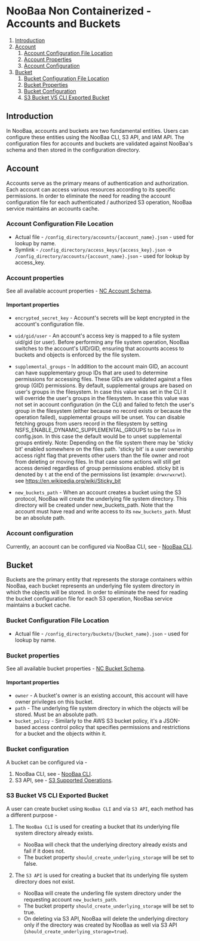 # NooBaa Non Containerized - Accounts and Buckets

1. [Introduction](#introduction)
2. [Account](#account)
    1. [Account Configuration File Location](#account-configuration-file-location)
    2. [Account Properties](#account-properties)
    3. [Account Configuration](#account-configuration)
3. [Bucket](#bucket)
    1. [Bucket Configuration File Location](#bucket-configuration-file-location)
    2. [Bucket Properties](#bucket-properties)
    3. [Bucket Configuration](#bucket-configuration)
    4. [S3 Bucket VS CLI Exported Bucket](#s3-bucket-vs-cli-exported-bucket)

## Introduction  

In NooBaa, accounts and buckets are two fundamental entities. Users can configure these entities using the NooBaa CLI, S3 API, and IAM API. The configuration files for accounts and buckets are validated against NooBaa's schema and then stored in the configuration directory.

## Account

Accounts serve as the primary means of authentication and authorization. Each account can access various resources according to its specific permissions. In order to eliminate the need for reading the account configuration file for each authenticated / authorized S3 operation, NooBaa service maintains an accounts cache.

### Account Configuration File Location  
- Actual file - `/config_directory/accounts/{account_name}.json` - used for lookup by name.
- Symlink - `/config_directory/access_keys/{access_key}.json` → `/config_directory/accounts/{account_name}.json` - used for lookup by access_key.

### Account properties  
See all available account properties - [NC Account Schema](../../src/server/system_services/schemas/nsfs_account_schema.js).  

#### Important properties  
  - `encrypted_secret_key` - Account's secrets will be kept encrypted in the account's configuration file.  

  - `uid/gid/user` - An account's access key is mapped to a file system uid/gid (or user). Before performing any file system operation, NooBaa switches to the account's UID/GID, ensuring that accounts access to buckets and objects is enforced by the file system.  
  
  - `supplemental_groups` - In addition to the account main GID, an account can have supplementary group IDs that are used to determine permissions for accessing files. These GIDs are validated against a files group (GID) permissions.
  By default, supplemental groups are based on user's groups in the filesystem. In case this value was set in the CLI it will override the user's groups in the filesystem. In case this value was not set in account configuration (in the CLI) and failed to fetch the user's group in the filesystem (either because no record exists or because the operation failed), supplemental groups will be unset. You can disable fetching groups from users record in the filesystem by setting NSFS_ENABLE_DYNAMIC_SUPPLEMENTAL_GROUPS to be `false` in config.json. In this case the default would be to unset supplemental groups entirely.
  Note: Depending on the file system there may be 'sticky bit' enabled somewhere on the files path. 'sticky bit' is a user ownership access right flag that prevents other users than the file owner and root from deleting or moving files.
  In that case some actions will still get access denied regardless of group permissions enabled. sticky bit is denoted by `t` at the end of the permissions list (example: `drwxrwxrwt`). see https://en.wikipedia.org/wiki/Sticky_bit

  - `new_buckets_path` - When an account creates a bucket using the S3 protocol, NooBaa will create the underlying file system directory. This directory will be created under new_buckets_path. Note that the account must have read and write access to its `new_buckets_path`.  Must be an absolute path.  

### Account configuration  
Currently, an account can be configured via NooBaa CLI, see - [NooBaa CLI](./NooBaaCLI.md).  

## Bucket

Buckets are the primary entity that represents the storage containers within NooBaa, each bucket represents an underlying file system directory in which the objects will be stored.
In order to eliminate the need for reading the bucket configuration file for each S3 operation, NooBaa service maintains a bucket cache.

### Bucket Configuration File Location  
- Actual file - `/config_directory/buckets/{bucket_name}.json` - used for lookup by name.

### Bucket properties  
See all available bucket properties - [NC Bucket Schema](../../src/server/system_services/schemas/nsfs_bucket_schema.js).  

#### Important properties  
  - `owner` - A bucket's owner is an existing account, this account will have owner privileges on this bucket. 
  - `path` - The underlying file system directory in which the objects will be stored. Must be an absolute path.
  - `bucket_policy` - Similarly to the AWS S3 bucket policy, it's a JSON-based access control policy that specifies permissions and restrictions for a bucket and the objects within it.
 

### Bucket configuration  
A bucket can be configured via -
1. NooBaa CLI, see - [NooBaa CLI](./NooBaaCLI.md).  
2. S3 API, see - [S3 Supported Operations](./S3Ops.md).

### S3 Bucket VS CLI Exported Bucket

A user can create bucket using `NooBaa CLI` and via `S3 API`, each method has a different purpose -  

1. The `NooBaa CLI` is used for creating a bucket that its underlying file system directory already exists.  
    - NooBaa will check that the underlying directory already exists and fail if it does not.
    - The bucket property `should_create_underlying_storage` will be set to false.

2. The `S3 API` is used for creating a bucket that its underlying file system directory does not exist.
    - NooBaa will create the underling file system directory under the requesting account `new_buckets_path`.
    - The bucket property `should_create_underlying_storage` will be set to true.
    - On deleting via S3 API, NooBaa will delete the underlying directory only if the directory was created by NooBaa as well via S3 API (`should_create_underlying_storage=true`).